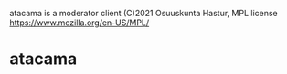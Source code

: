 atacama is a moderator client (C)2021 Osuuskunta Hastur, MPL license https://www.mozilla.org/en-US/MPL/

# atacama
